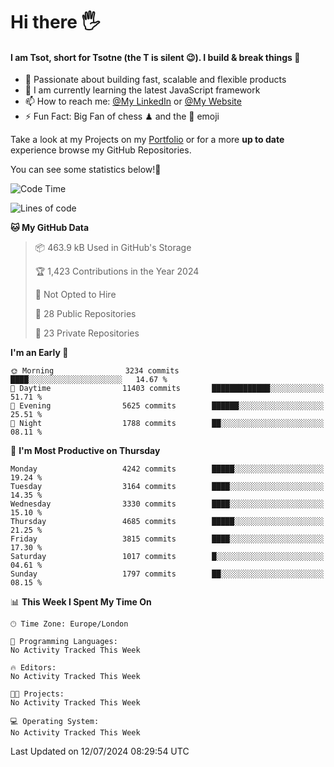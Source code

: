 # Hi there :raised_hand_with_fingers_splayed:
#### I am Tsot, short for Tsotne (the T is silent :wink:). I build & break things :space_invader:
- :telescope: Passionate about building fast, scalable and flexible products
- :seedling: I am currently learning the latest JavaScript framework 
- :mailbox: How to reach me: [@My LinkedIn](https://www.linkedin.com/in/tsotne-gvadzabia/) or [@My Website](https://tsotne.co.uk/contact)
- :zap: Fun Fact: Big Fan of chess ♟ and the 👾 emoji

Take a look at my Projects on my [Portfolio](https://tsotne.co.uk/) or for a more **up to date** experience browse my GitHub Repositories.

You can see some statistics below!:space_invader:
<!--START_SECTION:waka-->
![Code Time](http://img.shields.io/badge/Code%20Time-761%20hrs%202%20mins-blue)

![Lines of code](https://img.shields.io/badge/From%20Hello%20World%20I%27ve%20Written-7.7%20million%20lines%20of%20code-blue)

**🐱 My GitHub Data** 

> 📦 463.9 kB Used in GitHub's Storage 
 > 
> 🏆 1,423 Contributions in the Year 2024
 > 
> 🚫 Not Opted to Hire
 > 
> 📜 28 Public Repositories 
 > 
> 🔑 23 Private Repositories 
 > 
**I'm an Early 🐤** 

```text
🌞 Morning                3234 commits        ████░░░░░░░░░░░░░░░░░░░░░   14.67 % 
🌆 Daytime                11403 commits       █████████████░░░░░░░░░░░░   51.71 % 
🌃 Evening                5625 commits        ██████░░░░░░░░░░░░░░░░░░░   25.51 % 
🌙 Night                  1788 commits        ██░░░░░░░░░░░░░░░░░░░░░░░   08.11 % 
```
📅 **I'm Most Productive on Thursday** 

```text
Monday                   4242 commits        █████░░░░░░░░░░░░░░░░░░░░   19.24 % 
Tuesday                  3164 commits        ████░░░░░░░░░░░░░░░░░░░░░   14.35 % 
Wednesday                3330 commits        ████░░░░░░░░░░░░░░░░░░░░░   15.10 % 
Thursday                 4685 commits        █████░░░░░░░░░░░░░░░░░░░░   21.25 % 
Friday                   3815 commits        ████░░░░░░░░░░░░░░░░░░░░░   17.30 % 
Saturday                 1017 commits        █░░░░░░░░░░░░░░░░░░░░░░░░   04.61 % 
Sunday                   1797 commits        ██░░░░░░░░░░░░░░░░░░░░░░░   08.15 % 
```


📊 **This Week I Spent My Time On** 

```text
🕑︎ Time Zone: Europe/London

💬 Programming Languages: 
No Activity Tracked This Week

🔥 Editors: 
No Activity Tracked This Week

🐱‍💻 Projects: 
No Activity Tracked This Week

💻 Operating System: 
No Activity Tracked This Week
```


 Last Updated on 12/07/2024 08:29:54 UTC
<!--END_SECTION:waka-->
